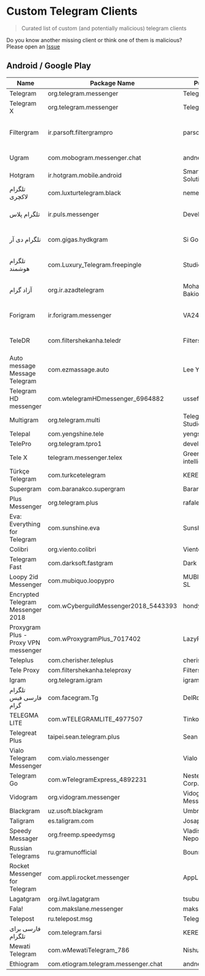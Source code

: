 # Custom Telegram Clients

> Curated list of custom (and potentially malicious) telegram clients 

Do you know another missing client or think one of them is malicious? Please open an [Issue](https://github.com/pi0/custom-telgram-clients/issues/new)

## Android / Google Play

Name            | Package Name           | Publisher           | Status 
----------------|------------------------|---------------------|-----------------
Telegram | org.telegram.messenger | Telegram LLC | ✅ Trusted
Telegram X | org.telegram.messenger | Telegram LLC | ✅ Trusted
Filtergram | ir.parsoft.filtergrampro | parsoftDeveloper | ❌ Malicious - Spams with users
Ugram | com.mobogram.messenger.chat | andnetappsdev | ❌ Malicious
Hotgram | ir.hotgram.mobile.android | Smart Land Solution | ❌ Malicious
تلگرام لاکچری‎ | com.luxturtelegram.black | nemesis group | ❌ Malicious
تلگرام پلاس | ir.puls.messenger | DeveloperJavan | ⚠️ Potentially Malicious
تلگرام دی آر‎ | com.gigas.hydkgram | Si GooD | ⚠️ Potentially Malicious
تلگرام هوشمند | com.Luxury_Telegram.freepingle | Studio pingle | ⚠️ Potentially Malicious 
آزاد گرام | org.ir.azadtelegram | Mohammad Bakio | ⚠️ Potentially Malicious
Forigram | ir.forigram.messenger | VA24 | ⚠️ Potentially Malicious
TeleDR | com.filtershekanha.teledr | Filtershekanha | ⚠️ Potentially Malicious
Auto message Message Telegram | com.ezmassage.auto | Lee Youngsu | ⚠️ Spamming tool
Telegram HD messenger | com.wtelegramHDmessenger_6964882 | ussef art |
Multigram | org.telegram.multi | Telegram Multi Studio |
Telepal | com.yengshine.tele | yengshine |
TelePro | org.telegram.tpro1 | developers pro |
Tele X | telegram.messenger.telex | Green intelligence |
Türkçe Telegram | com.turkcetelegram | KEREMSOFT |
Supergram | com.baranakco.supergram | BaranakCo | 
Plus Messenger | org.telegram.plus | rafalense | 
Eva: Everything for Telegram | com.sunshine.eva | Sunshine Apps
Colibri | org.viento.colibri | Viento
Telegram Fast | com.darksoft.fastgram | Dark Dev 
Loopy 2id Messenger | com.mubiquo.loopypro | MUBIQUO APPS, SL
Encrypted Telegram Messenger 2018 | com.wCyberguildMessenger2018_5443393 | hondymondy
Proxygram Plus - Proxy VPN messenger | com.wProxygramPlus_7017402 | LazyFire
Teleplus | com.cherisher.teleplus | cherisher
Tele Proxy | com.filtershekanha.teleproxy | Filtershekanha
Igram | org.telegram.igram | igram
تلگرام فارسی فیس گرام‎ | com.facegram.Tg | DelRoid
TELEGMA LITE | com.wTELEGRAMLITE_4977507 | Tinkoff Bank
Telegreat Plus | taipei.sean.telegram.plus | Sean Wei
Vialo Telegram Messenger | com.vialo.messenger | Vialo
Telegram Go | com.wTelegramExpress_4892231 | Nester Apps Corp.
Vidogram | org.vidogram.messenger | Vidogram Messenger
Blackgram | uz.usoft.blackgram | Umbrella Soft
Taligram | es.taligram.com | Josapps
Speedy Messager | org.freemp.speedymsg | Vladislav Nepoznaniy
Russian Telegrams | ru.gramunofficial | Bounnex
Rocket Messenger for Telegram | com.appli.rocket.messenger | AppLi, Saif Samir
Lagatgram | org.ilwt.lagatgram | tsubus
Fala! | com.makslane.messenger | makslane
Telepost | ru.telepost.msg | TelegrApp
فارسی برای تلگرام  | com.telegram.farsi | KEREMSOFT
Mewati Telegram | com.wMewatiTelegram_786 | NishuTech Inc
Ethiogram | com.etiogram.telegram.messenger.chat | andnetappsdev

